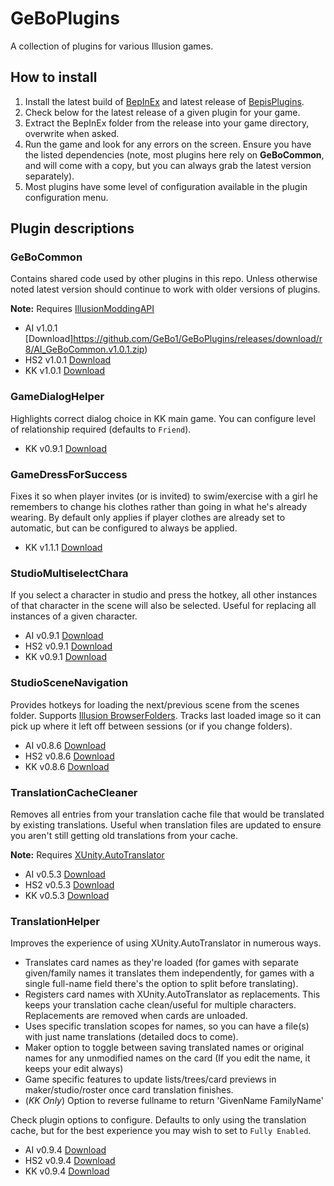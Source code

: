 # GeBoPlugins

A collection of plugins for various Illusion games.

## How to install
1. Install the latest build of [BepInEx](https://builds.bepis.io/projects/bepinex_be) and latest release of [BepisPlugins](https://github.com/IllusionMods/BepisPlugins/releases).
2. Check below for the latest release of a given plugin for your game.
3. Extract the BepInEx folder from the release into your game directory, overwrite when asked.
4. Run the game and look for any errors on the screen. Ensure you have the listed dependencies (note, most plugins here rely on **GeBoCommon**, and will come with a copy, but you can always grab the latest version separately).
5. Most plugins have some level of configuration available in the plugin configuration menu.

## Plugin descriptions

### GeBoCommon

Contains shared code used by other plugins in this repo. Unless otherwise noted latest version should continue to work with older versions of plugins. 

**Note:** Requires [IllusionModdingAPI](https://github.com/IllusionMods/IllusionModdingAPI/)

- AI v1.0.1 [Download]https://github.com/GeBo1/GeBoPlugins/releases/download/r8/AI_GeBoCommon.v1.0.1.zip)
- HS2 v1.0.1 [Download](https://github.com/GeBo1/GeBoPlugins/releases/download/r8/HS2_GeBoCommon.v1.0.1.zip)
- KK v1.0.1 [Download](https://github.com/GeBo1/GeBoPlugins/releases/download/r8/KK_GeBoCommon.v1.0.1.zip)

### GameDialogHelper 

Highlights correct dialog choice in KK main game. You can configure level of relationship required (defaults to `Friend`).

- KK v0.9.1 [Download](https://github.com/GeBo1/GeBoPlugins/releases/download/r2/KK_GameDialogHelper.v0.9.1.zip) 

### GameDressForSuccess

Fixes it so when player invites (or is invited) to swim/exercise with a girl he remembers to change his clothes rather than going in what he's already wearing. By default only applies if player clothes are already set to automatic, but can be configured to always be applied.

- KK v1.1.1 [Download](https://github.com/GeBo1/GeBoPlugins/releases/download/r10/KK_GameDressForSuccess.v1.1.1.zip)


### StudioMultiselectChara

If you select a character in studio and press the hotkey, all other instances of that character in the scene will also be selected. Useful for replacing all instances of a given character.

- AI v0.9.1 [Download](https://github.com/GeBo1/GeBoPlugins/releases/download/r6/AI_StudioMultiselectChara.v0.9.1.zip)
- HS2 v0.9.1 [Download](https://github.com/GeBo1/GeBoPlugins/releases/download/r6/HS2_StudioMultiselectChara.v0.9.1.zip)
- KK v0.9.1 [Download](https://github.com/GeBo1/GeBoPlugins/releases/download/r6/KK_StudioMultiselectChara.v0.9.1.zip)

[//]: # (### StudioSceneCharaInfo)

### StudioSceneNavigation

Provides hotkeys for loading the next/previous scene from the scenes folder. Supports [Illusion BrowserFolders](https://github.com/ManlyMarco/Illusion_BrowserFolders). Tracks last loaded image so it can pick up where it left off between sessions (or if you change folders).

- AI v0.8.6 [Download](https://github.com/GeBo1/GeBoPlugins/releases/download/r6/AI_StudioSceneNavigation.v0.8.6.zip)
- HS2 v0.8.6 [Download](https://github.com/GeBo1/GeBoPlugins/releases/download/r6/HS2_StudioSceneNavigation.v0.8.6.zip)
- KK v0.8.6 [Download](https://github.com/GeBo1/GeBoPlugins/releases/download/r6/KK_StudioSceneNavigation.v0.8.6.zip)

### TranslationCacheCleaner

Removes all entries from your translation cache file that would be translated by existing translations.  Useful when translation files are updated to ensure you aren't still getting old translations from your cache.  

**Note:** Requires [XUnity.AutoTranslator](https://github.com/bbepis/XUnity.AutoTranslator)

- AI v0.5.3 [Download](https://github.com/GeBo1/GeBoPlugins/releases/download/r8/AI_TranslationCacheCleaner.v0.5.3.zip)
- HS2 v0.5.3 [Download](https://github.com/GeBo1/GeBoPlugins/releases/download/r8/HS2_TranslationCacheCleaner.v0.5.3.zip)
- KK v0.5.3 [Download](https://github.com/GeBo1/GeBoPlugins/releases/download/r8/KK_TranslationCacheCleaner.v0.5.3.zip)

### TranslationHelper

Improves the experience of using XUnity.AutoTranslator in numerous ways.

- Translates card names as they're loaded (for games with separate given/family names it translates them independently, for games with a single full-name field there's the option to split before translating).
- Registers card names with XUnity.AutoTranslator as replacements.  This keeps your translation cache clean/useful for multiple characters.  Replacements are removed when cards are unloaded.
- Uses specific translation scopes for names, so you can have a file(s) with just name translations (detailed docs to come).
- Maker option to toggle between saving translated names or original names for any unmodified names on the card (If you edit the name, it keeps your edit always)
- Game specific features to update lists/trees/card previews in maker/studio/roster once card translation finishes.
- (*KK Only*) Option to reverse fullname to return 'GivenName FamilyName' 

Check plugin options to configure. Defaults to only using the translation cache, but for the best experience you may wish to set to `Fully Enabled`.

- AI v0.9.4 [Download](https://github.com/GeBo1/GeBoPlugins/releases/download/r11/AI_TranslationHelper.v0.9.4.zip)
- HS2 v0.9.4 [Download](https://github.com/GeBo1/GeBoPlugins/releases/download/r11/HS2_TranslationHelper.v0.9.4.zip)
- KK v0.9.4 [Download](https://github.com/GeBo1/GeBoPlugins/releases/download/r11/KK_TranslationHelper.v0.9.4.zip)



